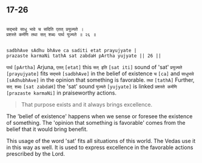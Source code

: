 ## 17-26


```shloka-sa

सद्भावे साधु भावे च सदिति एतत् प्रयुज्यते ।
प्रशस्ते कर्मणि तथा सत् शब्दः पार्थ युज्यते ॥ २६ ॥

```
```shloka-sa-hk

sadbhAve sAdhu bhAve ca saditi etat prayujyate |
prazaste karmaNi tathA sat zabdaH pArtha yujyate || 26 ||

```
`पार्थ` `[pArtha]` Arjuna, `एतत्` `[etat]` this `सत् इति` `[sat iti]` sound of 'sat' `प्रयुज्यते` `[prayujyate]` fits `सद्भावे` `[sadbhAve]` in the belief of existence `च` `[ca]` and `साधुभावे` `[sAdhubhAve]` in the opinion that something is favorable. `तथा` `[tathA]` Further, `सत् शब्दः` `[sat zabdaH]` the 'sat' sound `युज्यते` `[yujyate]` is linked `प्रशस्ते कर्मणि` `[prazaste karmaNi]` in praiseworthy actions.


<a name='applnote_217'></a>
> That purpose exists and it always brings excellence.



The 'belief of existence' happens when we sense or foresee the existence of something. The 'opinion that something is favorable' comes from the belief that it would bring benefit. 

This usage of the word 'sat' fits all situations of this world. The Vedas use it in this way as well. It is used to express excellence in the favorable actions prescribed by the Lord.


